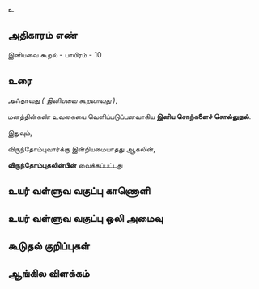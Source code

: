 உ


## அதிகாரம் எண்

இனியவை கூறல் - பாயிரம் - 10


## உரை 

அஃதாவது _( இனியவை கூறலாவது )_,  

மனத்தின்கண் உவகையை வெளிப்படுப்பனவாகிய **இனிய சொற்களைச் சொல்லுதல்**.  

இதுவும்,  

விருந்தோம்புவார்க்கு இன்றியமையாதது ஆகலின்,  

**விருந்தோம்புதலின்பின்** வைக்கப்பட்டது


## உயர் வள்ளுவ வகுப்பு காணொளி


## உயர் வள்ளுவ வகுப்பு ஒலி அமைவு 


## கூடுதல் குறிப்புகள்


## ஆங்கில விளக்கம்
